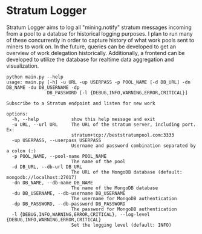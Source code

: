 # Stratum Logger

Stratum Logger aims to log all "mining.notify" stratum messages incoming from a pool to a databse for historical logging purposes. I plan to run many of these concurrently in order to capture history of what work pools sent to miners to work on. In the future, queries can be developed to get an overview of work delegation historically. Additionally, a frontend can be developed to utilize the database for realtime data aggregation and visualization.

```
python main.py --help
usage: main.py [-h] -u URL -up USERPASS -p POOL_NAME [-d DB_URL] -dn DB_NAME -du DB_USERNAME -dp
               DB_PASSWORD [-l {DEBUG,INFO,WARNING,ERROR,CRITICAL}]

Subscribe to a Stratum endpoint and listen for new work

options:
  -h, --help            show this help message and exit
  -u URL, --url URL     The URL of the stratum server, including port. Ex:
                        stratum+tcp://beststratumpool.com:3333
  -up USERPASS, --userpass USERPASS
                        Username and password combination separated by a colon (:)
  -p POOL_NAME, --pool-name POOL_NAME
                        The name of the pool
  -d DB_URL, --db-url DB_URL
                        The URL of the MongoDB database (default: mongodb://localhost:27017)
  -dn DB_NAME, --db-name DB_NAME
                        The name of the MongoDB database
  -du DB_USERNAME, --db-username DB_USERNAME
                        The username for MongoDB authentication
  -dp DB_PASSWORD, --db-password DB_PASSWORD
                        The password for MongoDB authentication
  -l {DEBUG,INFO,WARNING,ERROR,CRITICAL}, --log-level {DEBUG,INFO,WARNING,ERROR,CRITICAL}
                        Set the logging level (default: INFO)
```
